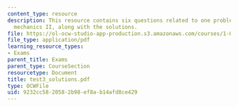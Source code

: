```yaml
---
content_type: resource
description: This resource contains six questions related to one problem on engineering
  mechanics II, along with the solutions.
file: https://ol-ocw-studio-app-production.s3.amazonaws.com/courses/1-060-engineering-mechanics-ii-spring-2006/9232cc5820582b98ef8ab14afd8ce429_test3_solutions.pdf
file_type: application/pdf
learning_resource_types:
- Exams
parent_title: Exams
parent_type: CourseSection
resourcetype: Document
title: test3_solutions.pdf
type: OCWFile
uid: 9232cc58-2058-2b98-ef8a-b14afd8ce429
---
```

